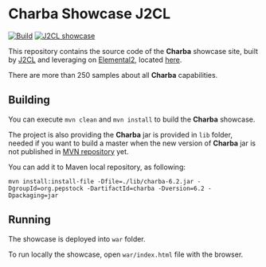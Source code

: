 # Charba Showcase J2CL

<p align="left">
  <a href="https://github.com/pepstock-org/Charba-Showcase/actions/workflows/build.yaml"><img alt="Build" src="https://github.com/pepstock-org/Charba-Showcase-J2CL/workflows/Build/badge.svg?branch=master"></a>
  <a href="https://pepstock-org.github.io/Charba-Showcase-J2CL/"><img alt="J2CL showcase" src="https://img.shields.io/badge/Showcase-J2CL-F27173.svg"></a>
</p>


This repository contains the source code of the **Charba** showcase site, built by [J2CL](https://github.com/google/j2cl) and leveraging on [Elemental2](https://github.com/google/elemental2), located [here](https://pepstock-org.github.io/Charba-Showcase-J2CL/).

There are more than 250 samples about all **Charba** capabilities. 

## Building

You can execute `mvn clean` and `mvn install` to build the **Charba** showcase. 

The project is also providing the **Charba** jar is provided in `lib` folder, needed if you want to build a master when the new version of **Charba** jar is not published in [MVN repository](https://mvnrepository.com/artifact/org.pepstock/charba) yet.

You can add it to Maven local repository, as following:

```
mvn install:install-file -Dfile=./lib/charba-6.2.jar -DgroupId=org.pepstock -DartifactId=charba -Dversion=6.2 -Dpackaging=jar
```

## Running

The showcase is deployed into `war` folder.

To run locally the showcase, open `war/index.html` file with the browser.
